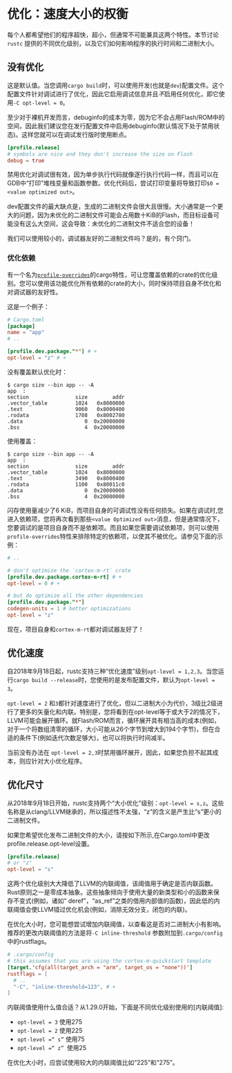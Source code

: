 # 优化：速度大小的权衡

每个人都希望他们的程序超快，超小，但通常不可能兼具这两个特性。本节讨论`rustc` 提供的不同优化级别，以及它们如何影响程序的执行时间和二进制大小。

## 没有优化

这是默认值。当您调用`cargo build`时，可以使用开发(也就是`dev`)配置文件。这个配置文件针对调试进行了优化，因此它启用调试信息并且*不*启用任何优化，即它使用`-C opt-level = 0`。

至少对于裸机开发而言，debuginfo的成本为零，因为它不会占用Flash/ROM中的空间，因此我们建议您在发行配置文件中启用debuginfo(默认情况下处于禁用状态)。这样您就可以在调试发行版时使用断点。

``` toml
[profile.release]
# symbols are nice and they don't increase the size on Flash
debug = true
```

禁用优化对调试很有效，因为单步执行代码就像逐行执行代码一样，而且可以在GDB中“打印”堆栈变量和函数参数。优化代码后，尝试打印变量将导致打印`$0 = <value optimized out>`。

dev配置文件的最大缺点是，生成的二进制文件会很大且很慢。大小通常是一个更大的问题，因为未优化的二进制文件可能会占用数十KiB的Flash，而目标设备可能没有这么大空间，这会导致：未优化的二进制文件不适合您的设备！

我们可以使用较小的，调试器友好的二进制文件吗？是的，有个窍门。

### 优化依赖

有一个名为[`profile-overrides`]的cargo特性，可让您覆盖依赖的crate的优化级别。您可以使用该功能优化所有依赖的crate的大小，同时保持项目自身不优化和对调试器的友好性。

[`profile-overrides`]: https://doc.rust-lang.org/cargo/reference/profiles.html#overrides

这是一个例子：


``` toml
# Cargo.toml
[package]
name = "app"
# ..

[profile.dev.package."*"] # +
opt-level = "z" # +
```


没有覆盖默认优化时：

``` console
$ cargo size --bin app -- -A
app  :
section               size        addr
.vector_table         1024   0x8000000
.text                 9060   0x8000400
.rodata               1708   0x8002780
.data                    0  0x20000000
.bss                     4  0x20000000
```


使用覆盖：

``` console
$ cargo size --bin app -- -A
app  :
section               size        addr
.vector_table         1024   0x8000000
.text                 3490   0x8000400
.rodata               1100   0x80011c0
.data                    0  0x20000000
.bss                     4  0x20000000
```
闪存使用量减少了6 KiB，而项目自身的可调试性没有任何损失。如果在调试时,您进入依赖项，您将再次看到那些`<value Optimized out>`消息，但是通常情况下，您要调试的是项目自身而不是依赖项。而且如果您需要调试依赖项，则可以使用`profile-overrides`特性来排除特定的依赖项，以使其不被优化。请参见下面的示例：

``` toml
# ..

# don't optimize the `cortex-m-rt` crate
[profile.dev.package.cortex-m-rt] # +
opt-level = 0 # +

# but do optimize all the other dependencies
[profile.dev.package."*"]
codegen-units = 1 # better optimizations
opt-level = "z"
```

现在，项目自身和`cortex-m-rt`都对调试器友好了！

## 优化速度

自2018年9月18日起，rustc支持三种“优化速度”级别`opt-level = 1,2,3`。当您运行`cargo build --release`时，您使用的是发布配置文件，默认为`opt-level = 3`。

`opt-level = 2` 和`3`都针对速度进行了优化，但以二进制大小为代价，3级比2级进行了更多的矢量化和内联。特别是，您将看到在opt-level等于或大于2的情况下，LLVM可能会展开循环。就Flash/ROM而言，循环展开具有相当高的成本(例如，对于一个将数组清零的循环，大小可能从26个字节到增大到194个字节)，但在合适的条件下(例如迭代次数足够大)，也可以将执行时间减半。

当前没有办法在 `opt-level = 2,3`时禁用循环展开，因此，如果您负担不起其成本，则应针对大小优化程序。

## 优化尺寸

从2018年9月18日开始，rustc支持两个“大小优化”级别：`opt-level = s,z`。这些名称是从clang/LLVM继承的，所以描述性不太强，“z”的含义是产生比“s”更小的二进制文件。

如果您希望优化发布二进制文件的大小，请按如下所示,在Cargo.toml中更改profile.release.opt-level设置。

``` toml
[profile.release]
# or "z"
opt-level = "s"
```

这两个优化级别大大降低了LLVM的内联阈值，该阈值用于确定是否内联函数。 Rust原则之一是零成本抽象。这些抽象倾向于使用大量的新类型和小的函数来保存不变式(例如，诸如“ deref”，“as_ref”之类的借用内部值的函数)，因此低的内联阈值会使LLVM错过优化机会(例如，消除无效分支，闭包的内联)。

在优化大小时，您可能想尝试增加内联阈值，以查看这是否对二进制大小有影响。推荐的更改内联阈值的方法是将`-C inline-threshold` 参数附加到`.cargo/config`中的rustflags。

``` toml
# .cargo/config
# this assumes that you are using the cortex-m-quickstart template
[target.'cfg(all(target_arch = "arm", target_os = "none"))']
rustflags = [
  # ..
  "-C", "inline-threshold=123", # +
]
```

内联阈值使用什么值合适？从1.29.0开始，下面是不同优化级别使用的[内联阈值]:

[在线阈值]:https://github.com/rust-lang/rust/blob/1.29.0/src/librustc_codegen_llvm/back/write.rs#L2105-L2122

- `opt-level = 3` 使用275
- `opt-level = 2` 使用225
- `opt-level =“ s”` 使用75
- `opt-level =“ z” `使用25

在优化大小时，应尝试使用较大的内联阈值比如“225”和“275”。